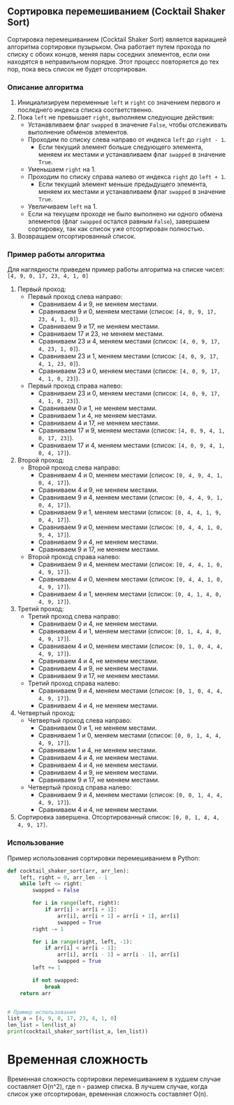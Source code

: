 ## Сортировка перемешиванием (Cocktail Shaker Sort)

Сортировка перемешиванием (Cocktail Shaker Sort) является вариацией алгоритма сортировки пузырьком. Она работает путем прохода по списку с обоих концов, меняя пары соседних элементов, если они находятся в неправильном порядке. Этот процесс повторяется до тех пор, пока весь список не будет отсортирован.

### Описание алгоритма

1. Инициализируем переменные `left` и `right` со значением первого и последнего индекса списка соответственно.
2. Пока `left` не превышает `right`, выполняем следующие действия:
   - Устанавливаем флаг `swapped` в значение `False`, чтобы отслеживать выполнение обменов элементов.
   - Проходим по списку слева направо от индекса `left` до `right - 1`.
     - Если текущий элемент больше следующего элемента, меняем их местами и устанавливаем флаг `swapped` в значение `True`.
   - Уменьшаем `right` на 1.
   - Проходим по списку справа налево от индекса `right` до `left + 1`.
     - Если текущий элемент меньше предыдущего элемента, меняем их местами и устанавливаем флаг `swapped` в значение `True`.
   - Увеличиваем `left` на 1.
   - Если на текущем проходе не было выполнено ни одного обмена элементов (флаг `swapped` остался равным `False`), завершаем сортировку, так как список уже отсортирован полностью.
3. Возвращаем отсортированный список.

### Пример работы алгоритма

Для наглядности приведем пример работы алгоритма на списке чисел: `[4, 9, 0, 17, 23, 4, 1, 0]`

1. Первый проход:
   - Первый проход слева направо:
     - Сравниваем 4 и 9, не меняем местами.
     - Сравниваем 9 и 0, меняем местами (список: `[4, 0, 9, 17, 23, 4, 1, 0]`).
     - Сравниваем 9 и 17, не меняем местами.
     - Сравниваем 17 и 23, не меняем местами.
     - Сравниваем 23 и 4, меняем местами (список: `[4, 0, 9, 17, 4, 23, 1, 0]`).
     - Сравниваем 23 и 1, меняем местами (список: `[4, 0, 9, 17, 4, 1, 23, 0]`).
     - Сравниваем 23 и 0, меняем местами (список: `[4, 0, 9, 17, 4, 1, 0, 23]`).
   - Первый проход справа налево:
     - Сравниваем 23 и 0, меняем местами (список: `[4, 0, 9, 17, 4, 1, 0, 23]`).
     - Сравниваем 0 и 1, не меняем местами.
     - Сравниваем 1 и 4, не меняем местами.
     - Сравниваем 4 и 17, не меняем местами.
     - Сравниваем 17 и 9, меняем местами (список: `[4, 0, 9, 4, 1, 0, 17, 23]`).
     - Сравниваем 17 и 4, меняем местами (список: `[4, 0, 9, 4, 1, 0, 4, 17]`).
2. Второй проход:
   - Второй проход слева направо:
     - Сравниваем 4 и 0, меняем местами (список: `[0, 4, 9, 4, 1, 0, 4, 17]`).
     - Сравниваем 4 и 9, не меняем местами.
     - Сравниваем 9 и 4, меняем местами (список: `[0, 4, 4, 9, 1, 0, 4, 17]`).
     - Сравниваем 9 и 1, меняем местами (список: `[0, 4, 4, 1, 9, 0, 4, 17]`).
     - Сравниваем 9 и 0, меняем местами (список: `[0, 4, 4, 1, 0, 9, 4, 17]`).
     - Сравниваем 9 и 4, не меняем местами.
     - Сравниваем 9 и 17, не меняем местами.
   - Второй проход справа налево:
     - Сравниваем 9 и 4, меняем местами (список: `[0, 4, 4, 1, 0, 4, 9, 17]`).
     - Сравниваем 4 и 0, меняем местами (список: `[0, 4, 4, 1, 0, 4, 9, 17]`).
     - Сравниваем 4 и 1, меняем местами (список: `[0, 4, 1, 4, 0, 4, 9, 17]`).
3. Третий проход:
   - Третий проход слева направо:
     - Сравниваем 0 и 4, не меняем местами.
     - Сравниваем 4 и 1, меняем местами (список: `[0, 1, 4, 4, 0, 4, 9, 17]`).
     - Сравниваем 4 и 0, меняем местами (список: `[0, 1, 0, 4, 4, 4, 9, 17]`).
     - Сравниваем 4 и 4, не меняем местами.
     - Сравниваем 4 и 9, не меняем местами.
     - Сравниваем 9 и 17, не меняем местами.
   - Третий проход справа налево:
     - Сравниваем 9 и 4, меняем местами (список: `[0, 1, 0, 4, 4, 4, 9, 17]`).
     - Сравниваем 4 и 4, не меняем местами.
4. Четвертый проход:
   - Четвертый проход слева направо:
     - Сравниваем 0 и 1, не меняем местами.
     - Сравниваем 1 и 0, меняем местами (список: `[0, 0, 1, 4, 4, 4, 9, 17]`).
     - Сравниваем 1 и 4, не меняем местами.
     - Сравниваем 4 и 4, не меняем местами.
     - Сравниваем 4 и 4, не меняем местами.
     - Сравниваем 4 и 9, не меняем местами.
     - Сравниваем 9 и 17, не меняем местами.
   - Четвертый проход справа налево:
     - Сравниваем 9 и 4, меняем местами (список: `[0, 0, 1, 4, 4, 4, 9, 17]`).
     - Сравниваем 4 и 4, не меняем местами.
5. Сортировка завершена. Отсортированный список: `[0, 0, 1, 4, 4, 4, 9, 17]`.

### Использование

Пример использования сортировки перемешиванием в Python:

```python
def cocktail_shaker_sort(arr, arr_len):
    left, right = 0, arr_len - 1
    while left <= right:
        swapped = False

        for i in range(left, right):
            if arr[i] > arr[i + 1]:
                arr[i], arr[i + 1] = arr[i + 1], arr[i]
                swapped = True
        right -= 1

        for i in range(right, left, -1):
            if arr[i] < arr[i - 1]:
                arr[i], arr[i - 1] = arr[i - 1], arr[i]
                swapped = True
        left += 1

        if not swapped:
            break
    return arr


# Пример использования
list_a = [4, 9, 0, 17, 23, 4, 1, 0]
len_list = len(list_a)
print(cocktail_shaker_sort(list_a, len_list))
```

# Временная сложность
Временная сложность сортировки перемешиванием в худшем случае составляет O(n^2), где n - размер списка. В лучшем случае, когда список уже отсортирован, временная сложность составляет O(n).